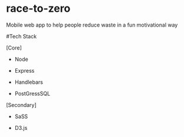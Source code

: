 # race-to-zero
Mobile web app to help people reduce waste in a fun motivational way 


#Tech Stack 

[Core]

- Node 

- Express

- Handlebars

- PostGressSQL 

[Secondary]

- SaSS

- D3.js
